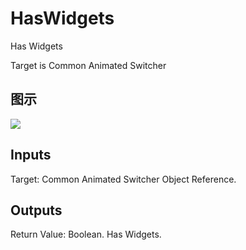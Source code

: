 # HasWidgets

Has Widgets

Target is Common Animated Switcher

## 图示

![]($-20221218-18215939.png)

## Inputs

Target: Common Animated Switcher Object Reference.  

## Outputs

Return Value: Boolean. Has Widgets.

